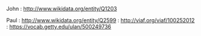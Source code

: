 John
: <http://www.wikidata.org/entity/Q1203>

Paul
: <http://www.wikidata.org/entity/Q2599>
: <http://viaf.org/viaf/100252012>
: <https://vocab.getty.edu/ulan/500249736>
